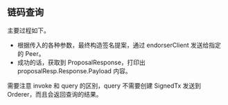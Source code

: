 ## 链码查询

主要过程如下。

* 根据传入的各种参数，最终构造签名提案，通过 endorserClient 发送给指定的 Peer。
* 成功的话，获取到 ProposalResponse，打印出 proposalResp.Response.Payload 内容。

需要注意 invoke 和 query 的区别，query 不需要创建 SignedTx 发送到 Orderer，而且会返回查询的结果。